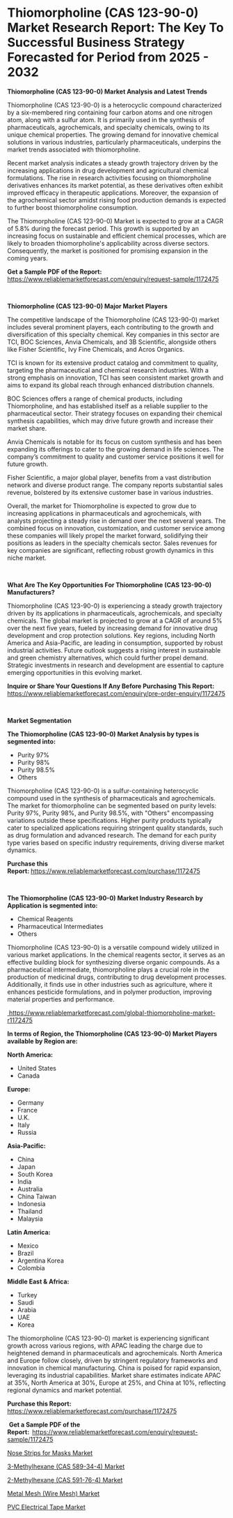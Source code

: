 <p><h1>Thiomorpholine (CAS 123-90-0) Market Research Report: The Key To Successful Business Strategy Forecasted for Period from 2025 - 2032</h1></p><p><strong>Thiomorpholine (CAS 123-90-0) Market Analysis and Latest Trends</strong></p>
<p><p>Thiomorpholine (CAS 123-90-0) is a heterocyclic compound characterized by a six-membered ring containing four carbon atoms and one nitrogen atom, along with a sulfur atom. It is primarily used in the synthesis of pharmaceuticals, agrochemicals, and specialty chemicals, owing to its unique chemical properties. The growing demand for innovative chemical solutions in various industries, particularly pharmaceuticals, underpins the market trends associated with thiomorpholine.</p><p>Recent market analysis indicates a steady growth trajectory driven by the increasing applications in drug development and agricultural chemical formulations. The rise in research activities focusing on thiomorpholine derivatives enhances its market potential, as these derivatives often exhibit improved efficacy in therapeutic applications. Moreover, the expansion of the agrochemical sector amidst rising food production demands is expected to further boost thiomorpholine consumption.</p><p>The Thiomorpholine (CAS 123-90-0) Market is expected to grow at a CAGR of 5.8% during the forecast period. This growth is supported by an increasing focus on sustainable and efficient chemical processes, which are likely to broaden thiomorpholine's applicability across diverse sectors. Consequently, the market is positioned for promising expansion in the coming years.</p></p>
<p><strong>Get a Sample PDF of the Report:&nbsp;</strong> <a href="https://www.reliablemarketforecast.com/enquiry/request-sample/1172475?utm_campaign=1875&utm_medium=2&utm_source=Github&utm_content=ia&utm_term=02022025&utm_id=thiomorpholine-cas-123-90-0">https://www.reliablemarketforecast.com/enquiry/request-sample/1172475</a></p>
<p>&nbsp;</p>
<p><strong>Thiomorpholine (CAS 123-90-0) Major Market Players</strong></p>
<p><p>The competitive landscape of the Thiomorpholine (CAS 123-90-0) market includes several prominent players, each contributing to the growth and diversification of this specialty chemical. Key companies in this sector are TCI, BOC Sciences, Anvia Chemicals, and 3B Scientific, alongside others like Fisher Scientific, Ivy Fine Chemicals, and Acros Organics. </p><p>TCI is known for its extensive product catalog and commitment to quality, targeting the pharmaceutical and chemical research industries. With a strong emphasis on innovation, TCI has seen consistent market growth and aims to expand its global reach through enhanced distribution channels.</p><p>BOC Sciences offers a range of chemical products, including Thiomorpholine, and has established itself as a reliable supplier to the pharmaceutical sector. Their strategy focuses on expanding their chemical synthesis capabilities, which may drive future growth and increase their market share.</p><p>Anvia Chemicals is notable for its focus on custom synthesis and has been expanding its offerings to cater to the growing demand in life sciences. The company’s commitment to quality and customer service positions it well for future growth.</p><p>Fisher Scientific, a major global player, benefits from a vast distribution network and diverse product range. The company reports substantial sales revenue, bolstered by its extensive customer base in various industries.</p><p>Overall, the market for Thiomorpholine is expected to grow due to increasing applications in pharmaceuticals and agrochemicals, with analysts projecting a steady rise in demand over the next several years. The combined focus on innovation, customization, and customer service among these companies will likely propel the market forward, solidifying their positions as leaders in the specialty chemicals sector. Sales revenues for key companies are significant, reflecting robust growth dynamics in this niche market.</p></p>
<p>&nbsp;</p>
<p><strong>What Are The Key Opportunities For Thiomorpholine (CAS 123-90-0) Manufacturers?</strong></p>
<p><p>Thiomorpholine (CAS 123-90-0) is experiencing a steady growth trajectory driven by its applications in pharmaceuticals, agrochemicals, and specialty chemicals. The global market is projected to grow at a CAGR of around 5% over the next five years, fueled by increasing demand for innovative drug development and crop protection solutions. Key regions, including North America and Asia-Pacific, are leading in consumption, supported by robust industrial activities. Future outlook suggests a rising interest in sustainable and green chemistry alternatives, which could further propel demand. Strategic investments in research and development are essential to capture emerging opportunities in this evolving market.</p></p>
<p><strong>Inquire or Share Your Questions If Any Before Purchasing This Report:</strong> <a href="https://www.reliablemarketforecast.com/enquiry/pre-order-enquiry/1172475?utm_campaign=1875&utm_medium=2&utm_source=Github&utm_content=ia&utm_term=02022025&utm_id=thiomorpholine-cas-123-90-0">https://www.reliablemarketforecast.com/enquiry/pre-order-enquiry/1172475</a></p>
<p>&nbsp;</p>
<p><strong>Market Segmentation</strong></p>
<p><strong>The Thiomorpholine (CAS 123-90-0) Market Analysis by types is segmented into:</strong></p>
<p><ul><li>Purity 97%</li><li>Purity 98%</li><li>Purity 98.5%</li><li>Others</li></ul></p>
<p><p>Thiomorpholine (CAS 123-90-0) is a sulfur-containing heterocyclic compound used in the synthesis of pharmaceuticals and agrochemicals. The market for thiomorpholine can be segmented based on purity levels: Purity 97%, Purity 98%, and Purity 98.5%, with "Others" encompassing variations outside these specifications. Higher purity products typically cater to specialized applications requiring stringent quality standards, such as drug formulation and advanced research. The demand for each purity type varies based on specific industry requirements, driving diverse market dynamics.</p></p>
<p><strong>Purchase this Report:&nbsp;</strong><a href="https://www.reliablemarketforecast.com/purchase/1172475?utm_campaign=1875&utm_medium=2&utm_source=Github&utm_content=ia&utm_term=02022025&utm_id=thiomorpholine-cas-123-90-0">https://www.reliablemarketforecast.com/purchase/1172475</a></p>
<p>&nbsp;</p>
<p><strong>The Thiomorpholine (CAS 123-90-0) Market Industry Research by Application is segmented into:</strong></p>
<p><ul><li>Chemical Reagents</li><li>Pharmaceutical Intermediates</li><li>Others</li></ul></p>
<p><p>Thiomorpholine (CAS 123-90-0) is a versatile compound widely utilized in various market applications. In the chemical reagents sector, it serves as an effective building block for synthesizing diverse organic compounds. As a pharmaceutical intermediate, thiomorpholine plays a crucial role in the production of medicinal drugs, contributing to drug development processes. Additionally, it finds use in other industries such as agriculture, where it enhances pesticide formulations, and in polymer production, improving material properties and performance.</p></p>
<p><a href="https://www.reliablemarketforecast.com/global-thiomorpholine-market-r1172475?utm_campaign=1875&utm_medium=2&utm_source=Github&utm_content=ia&utm_term=02022025&utm_id=thiomorpholine-cas-123-90-0">&nbsp;https://www.reliablemarketforecast.com/global-thiomorpholine-market-r1172475</a></p>
<p><strong>In terms of Region, the Thiomorpholine (CAS 123-90-0) Market Players available by Region are:</strong></p>
<p>
    <p> <strong> North America: </strong>
        <ul>
            <li>United States</li>
            <li>Canada</li>
        </ul>
        </p> 
    <p> <strong> Europe: </strong>
        <ul>
            <li>Germany</li>
            <li>France</li>
            <li>U.K.</li>
            <li>Italy</li>
            <li>Russia</li>
        </ul>
        </p> 
    <p> <strong> Asia-Pacific: </strong>
        <ul>
            <li>China</li>
            <li>Japan</li>
            <li>South Korea</li>
            <li>India</li>
            <li>Australia</li>
            <li>China Taiwan</li>
            <li>Indonesia</li>
            <li>Thailand</li>
            <li>Malaysia</li>
        </ul>
        </p> 
    <p> <strong> Latin America: </strong>
        <ul>
            <li>Mexico</li>
            <li>Brazil</li>
            <li>Argentina Korea</li>
            <li>Colombia</li>
        </ul>
        </p> 
    <p> <strong> Middle East & Africa: </strong>
        <ul>
            <li>Turkey</li>
            <li>Saudi</li>
            <li>Arabia</li>
            <li>UAE</li>
            <li>Korea</li>
        </ul>
    </p>
    </p>
<p><p>The thiomorpholine (CAS 123-90-0) market is experiencing significant growth across various regions, with APAC leading the charge due to heightened demand in pharmaceuticals and agrochemicals. North America and Europe follow closely, driven by stringent regulatory frameworks and innovation in chemical manufacturing. China is poised for rapid expansion, leveraging its industrial capabilities. Market share estimates indicate APAC at 35%, North America at 30%, Europe at 25%, and China at 10%, reflecting regional dynamics and market potential.</p></p>
<p><strong>Purchase this Report: </strong><a href="https://www.reliablemarketforecast.com/purchase/1172475?utm_campaign=1875&utm_medium=2&utm_source=Github&utm_content=ia&utm_term=02022025&utm_id=thiomorpholine-cas-123-90-0">https://www.reliablemarketforecast.com/purchase/1172475</a></p>
<p>&nbsp;<strong>Get a Sample PDF of the Report:&nbsp;&nbsp;</strong><a href="https://www.reliablemarketforecast.com/enquiry/request-sample/1172475?utm_campaign=1875&utm_medium=2&utm_source=Github&utm_content=ia&utm_term=02022025&utm_id=thiomorpholine-cas-123-90-0">https://www.reliablemarketforecast.com/enquiry/request-sample/1172475</a></p>
<p><strong></strong></p>
<p><p><a href="https://www.linkedin.com/pulse/nose-strips-masks-market-share-analysis-growth-trends-lqipf?utm_campaign=1875&utm_medium=2&utm_source=Github&utm_content=ia&utm_term=02022025&utm_id=thiomorpholine-cas-123-90-0">Nose Strips for Masks Market</a></p><p><a href="https://github.com/briandahm87/Market-Research-Report-List-1/blob/main/3-methylhexane-cas-589-34-4-market.md?utm_campaign=1875&utm_medium=2&utm_source=Github&utm_content=ia&utm_term=02022025&utm_id=thiomorpholine-cas-123-90-0">3-Methylhexane (CAS 589-34-4) Market</a></p><p><a href="https://github.com/popupioo/Market-Research-Report-List-1/blob/main/2-methylhexane-cas-591-76-4-market.md?utm_campaign=1875&utm_medium=2&utm_source=Github&utm_content=ia&utm_term=02022025&utm_id=thiomorpholine-cas-123-90-0">2-Methylhexane (CAS 591-76-4) Market</a></p><p><a href="https://www.linkedin.com/pulse/extensive-study-global-metal-mesh-wire-market-share-growth-suw3f?utm_campaign=1875&utm_medium=2&utm_source=Github&utm_content=ia&utm_term=02022025&utm_id=thiomorpholine-cas-123-90-0">Metal Mesh (Wire Mesh) Market</a></p><p><a href="https://www.linkedin.com/pulse/swot-analysis-pvc-electrical-tape-market-business-insights-681pf?utm_campaign=1875&utm_medium=2&utm_source=Github&utm_content=ia&utm_term=02022025&utm_id=thiomorpholine-cas-123-90-0">PVC Electrical Tape Market</a></p></p>